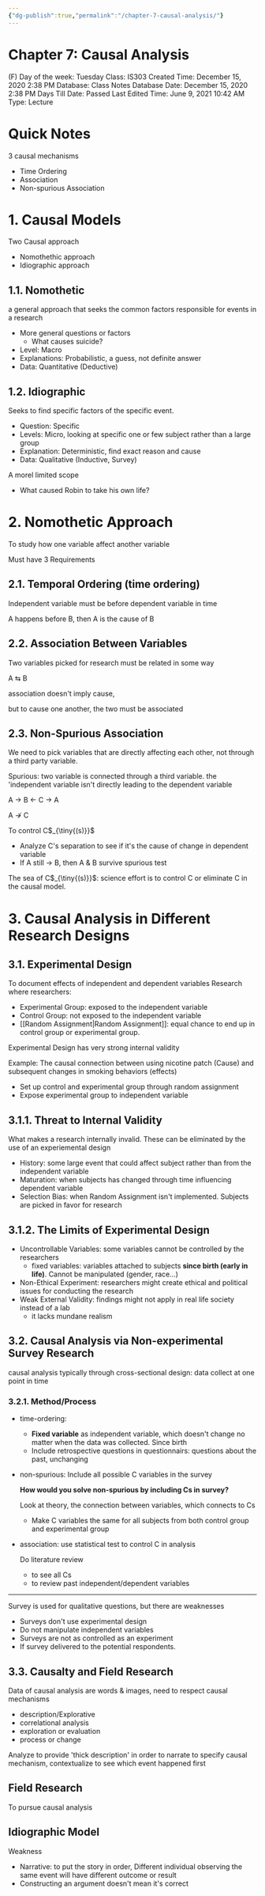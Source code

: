 ```yaml
---
{"dg-publish":true,"permalink":"/chapter-7-causal-analysis/"}
---
```


# Chapter 7: Causal Analysis

(F) Day of the week: Tuesday
Class: IS303
Created Time: December 15, 2020 2:38 PM
Database: Class Notes Database
Date: December 15, 2020 2:38 PM
Days Till Date: Passed
Last Edited Time: June 9, 2021 10:42 AM
Type: Lecture

# Quick Notes

3 causal mechanisms

- Time Ordering
- Association
- Non-spurious Association

# 1. Causal Models

Two Causal approach

- Nomothethic approach
- Idiographic approach

## 1.1. Nomothetic

a general approach that seeks the common factors responsible for events in a research

- More general questions or factors
    - What causes suicide?
- Level: Macro
- Explanations: Probabilistic, a guess, not definite answer
- Data: Quantitative (Deductive)

## 1.2. Idiographic

Seeks to find specific factors of the specific event.

- Question: Specific
- Levels: Micro, looking at specific one or few subject rather than a large group
- Explanation: Deterministic, find exact reason and cause
- Data: Qualitative (Inductive, Survey)

A morel limited scope 

- What caused Robin to take his own life?

# 2. Nomothetic Approach

To study how one variable affect another variable

Must have 3 Requirements

## 2.1. Temporal Ordering (time ordering)

Independent variable must be before dependent variable in time

A happens before B, then A is the cause of B

## 2.2. Association Between Variables

Two variables picked for research must be related in some way

A $\leftrightarrows$ B

association doesn't imply cause, 

but to cause one another, the two must be associated

## 2.3. Non-Spurious Association

We need to pick variables that are directly affecting each other, not through a third party variable.

Spurious: two variable is connected through a third variable. the 'independent variable isn't directly leading to the dependent variable

A → B ← C → A

A $\nrightarrow$ C

To control C$_{\tiny{(s)}}$

- Analyze C's separation to see if it's the cause of change in dependent variable
- If A still → B, then A & B survive spurious test

The sea of C$_{\tiny{(s)}}$: science effort is to control C or eliminate C in the causal model.

# 3. Causal Analysis in Different Research Designs

## 3.1. Experimental Design

To document effects of independent and dependent variables Research where researchers:

- Experimental Group: exposed to the independent variable
- Control Group: not exposed to the independent variable
- [[Random Assignment\|Random Assignment]]: equal chance to end up in control group or experimental group.

Experimental Design has very strong internal validity

Example: The causal connection between using nicotine patch (Cause) and subsequent changes in smoking behaviors (effects)

- Set up control and experimental group through random assignment
- Expose experimental group to independent variable

## 3.1.1. Threat to Internal Validity

What makes a research internally invalid. These can be eliminated by the use of an experiemental design

- History: some large event that could affect subject rather than from the independent variable
- Maturation: when subjects has changed through time influencing dependent variable
- Selection Bias: when Random Assignment isn't implemented. Subjects are picked in favor for research

## 3.1.2. The Limits of Experimental Design

- Uncontrollable Variables: some variables cannot be controlled by the researchers
    - fixed variables: variables attached to subjects **since birth (early in life)**. Cannot be manipulated (gender, race...)
- Non-Ethical Experiment: researchers might create ethical and political issues for conducting the research
- Weak External Validity: findings might not apply in real life society instead of a lab
    - it lacks mundane realism

## 3.2. Causal Analysis via Non-experimental Survey Research

causal analysis typically through cross-sectional design: data collect at one point in time

### 3.2.1. Method/Process

- time-ordering:
    - **Fixed variable** as independent variable, which doesn't change no matter when the data was collected. Since birth
    - Include retrospective questions in questionnairs: questions about the past, unchanging
- non-spurious: Include all possible C variables in the survey
    
    **How would you solve non-spurious by including Cs in survey?**
    
    Look at theory, the connection between variables, which connects to Cs
    
    - Make C variables the same for all subjects from both control group and experimental group
- association: use statistical test to control C in analysis
    
    Do literature review
    
    - to see all Cs
    - to review past independent/dependent variables

---

Survey is used for qualitative questions, but there are weaknesses

- Surveys don't use experimental design
- Do not manipulate independent variables
- Surveys are not as controlled as an experiment
- If survey delivered to the potential respondents.

## 3.3. Causalty and Field Research

Data of causal analysis are words & images, need to respect causal mechanisms

- description/Explorative
- correlational analysis
- exploration or evaluation
- process or change

Analyze to provide 'thick description' in order to narrate to specify causal mechanism, contextualize to see which event happened first

## Field Research

To pursue causal analysis

## Idiographic Model

Weakness

- Narrative: to put the story in order, Different individual observing the same event will have different outcome or result
- Constructing an argument doesn't mean it's correct